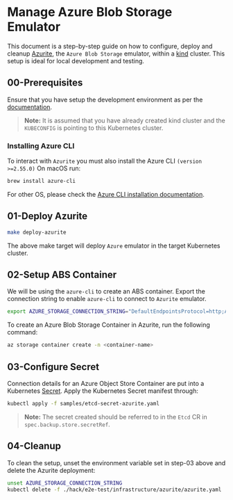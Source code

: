# Manage Azure Blob Storage Emulator

This document is a step-by-step guide on how to configure, deploy and cleanup [Azurite](https://github.com/Azure/Azurite#introduction), the `Azure Blob Storage` emulator, within a [kind](https://kind.sigs.k8s.io/) cluster. This setup is ideal for local development and testing.

## 00-Prerequisites

Ensure that you have setup the development environment as per the [documentation](../../development/prepare-dev-environment.md).

> **Note:** It is assumed that you have already created kind cluster and the `KUBECONFIG` is pointing to this Kubernetes cluster.

### Installing Azure CLI

To interact with `Azurite` you must also install the Azure CLI `(version >=2.55.0)`
On macOS run:

```bash
brew install azure-cli
```

For other OS, please check the [Azure CLI installation documentation](https://learn.microsoft.com/en-us/cli/azure/install-azure-cli).

## 01-Deploy Azurite

```bash
make deploy-azurite
```

The above make target will deploy `Azure` emulator in the target Kubernetes cluster.

## 02-Setup ABS Container

We will be using the `azure-cli` to create an ABS container. Export the connection string to enable `azure-cli` to connect to `Azurite` emulator.
```bash
export AZURE_STORAGE_CONNECTION_STRING="DefaultEndpointsProtocol=http;AccountName=devstoreaccount1;AccountKey=Eby8vdM02xNOcqFlqUwJPLlmEtlCDXJ1OUzFT50uSRZ6IFsuFq2UVErCz4I6tq/K1SZFPTOtr/KBHBeksoGMGw==;BlobEndpoint=http://127.0.0.1:10000/devstoreaccount1;"
```

To create an Azure Blob Storage Container in Azurite, run the following command:
```bash
az storage container create -n <container-name>
```

## 03-Configure Secret

Connection details for an Azure Object Store Container are put into a Kubernetes [Secret](https://kubernetes.io/docs/concepts/configuration/secret/). Apply the Kubernetes Secret manifest through:
```bash
kubectl apply -f samples/etcd-secret-azurite.yaml
```

> **Note:** The secret created should be referred to in the `Etcd` CR in `spec.backup.store.secretRef`.

## 04-Cleanup

To clean the setup, unset the environment variable set in step-03 above and delete the Azurite deployment:

```bash
unset AZURE_STORAGE_CONNECTION_STRING
kubectl delete -f ./hack/e2e-test/infrastructure/azurite/azurite.yaml
```
